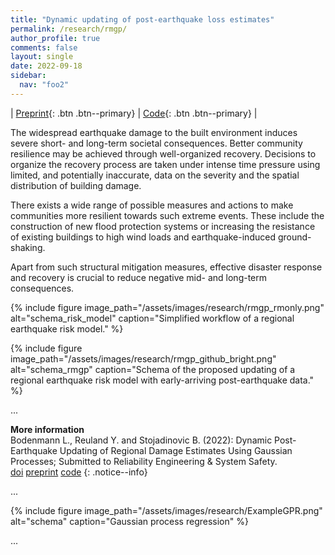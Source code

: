 ```yaml
---
title: "Dynamic updating of post-earthquake loss estimates"
permalink: /research/rmgp/
author_profile: true
comments: false
layout: single
date: 2022-09-18
sidebar:
  nav: "foo2"
---
```


| [Preprint](https://doi.org/10.31224/2205){: .btn .btn--primary} | [Code](https://github.com/bodlukas/earthquake-rmgp){: .btn .btn--primary} |

The widespread earthquake damage to the built environment induces severe short- and long-term societal consequences. Better community resilience may be achieved through well-organized recovery. Decisions to organize the recovery process are taken under intense time pressure using limited, and potentially inaccurate, data on the severity and the spatial distribution of building damage. 

There exists a wide range of possible measures and actions to make communities more resilient towards such extreme events. These include the construction of new flood protection systems or increasing the resistance of existing buildings to high wind loads and earthquake-induced ground-shaking. 

Apart from such structural mitigation measures, effective disaster response and recovery is crucial to reduce negative mid- and long-term consequences. 

{% include figure image_path="/assets/images/research/rmgp_rmonly.png" alt="schema_risk_model" caption="Simplified workflow of a regional earthquake risk model." %}



{% include figure image_path="/assets/images/research/rmgp_github_bright.png" alt="schema_rmgp" caption="Schema of the proposed updating of a regional earthquake risk model with early-arriving post-earthquake data." %}

...


**More information** <br /> Bodenmann L., Reuland Y. and Stojadinovic B. (2022): Dynamic Post-Earthquake Updating of Regional Damage Estimates Using Gaussian Processes; Submitted to Reliability Engineering & System Safety. <br /> <a class="btn btn--primary" href="https://doi.org/10.31224/2205"> <i class="fa fa-link"></i> doi</a> <a class="btn btn--primary" href="https://engrxiv.org/preprint/download/2205/4410/3347"> <i class="fa fa-file-pdf fa-lg"></i> preprint</a> <a class="btn btn--primary" href="https://github.com/bodlukas/earthquake-rmgp"> <i class="fa fa-code" aria-hidden="true"></i> code</a>
{: .notice--info}

...


{% include figure image_path="/assets/images/research/ExampleGPR.png" alt="schema" caption="Gaussian process regression" %}

...
